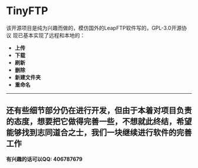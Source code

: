 # TinyFTP
该开源项目是纯为兴趣而做的，模仿国外的LeapFTP软件写的，GPL-3.0开源协议
现已基本实现了远程和本地的：
- **上传**
- **下载**
- **刷新**
- **删除**
- **新建文件夹**
- **重命名**
------------

还有些细节部分仍在进行开发，但由于本着对项目负责的态度，想要把它做得完善一些，不想就此终结，希望能够找到志同道合之士，我们一块继续进行软件的完善工作
------------

**有兴趣的话可以QQ: 406787679**